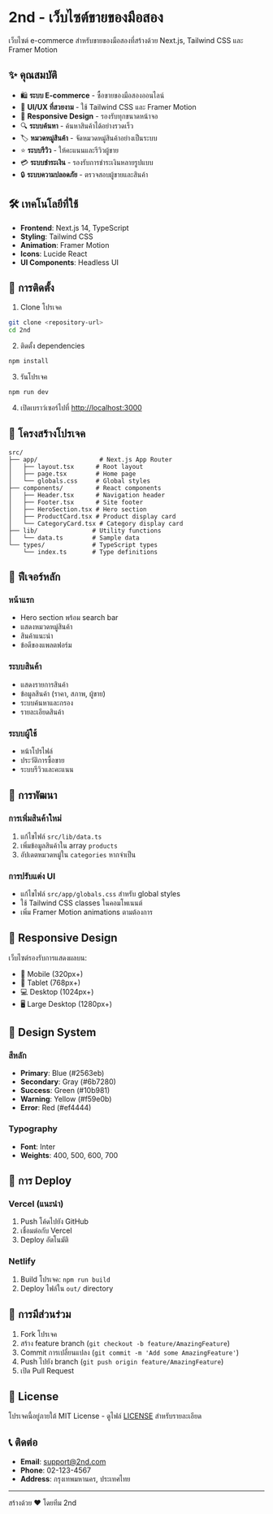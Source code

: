 # 2nd - เว็บไซต์ขายของมือสอง

เว็บไซต์ e-commerce สำหรับขายของมือสองที่สร้างด้วย Next.js, Tailwind CSS และ Framer Motion

## ✨ คุณสมบัติ

- 🛍️ **ระบบ E-commerce** - ซื้อขายของมือสองออนไลน์
- 🎨 **UI/UX ที่สวยงาม** - ใช้ Tailwind CSS และ Framer Motion
- 📱 **Responsive Design** - รองรับทุกขนาดหน้าจอ
- 🔍 **ระบบค้นหา** - ค้นหาสินค้าได้อย่างรวดเร็ว
- 🏷️ **หมวดหมู่สินค้า** - จัดหมวดหมู่สินค้าอย่างเป็นระบบ
- ⭐ **ระบบรีวิว** - ให้คะแนนและรีวิวผู้ขาย
- 💳 **ระบบชำระเงิน** - รองรับการชำระเงินหลายรูปแบบ
- 🔒 **ระบบความปลอดภัย** - ตรวจสอบผู้ขายและสินค้า

## 🛠️ เทคโนโลยีที่ใช้

- **Frontend**: Next.js 14, TypeScript
- **Styling**: Tailwind CSS
- **Animation**: Framer Motion
- **Icons**: Lucide React
- **UI Components**: Headless UI

## 🚀 การติดตั้ง

1. Clone โปรเจค
```bash
git clone <repository-url>
cd 2nd
```

2. ติดตั้ง dependencies
```bash
npm install
```

3. รันโปรเจค
```bash
npm run dev
```

4. เปิดเบราว์เซอร์ไปที่ [http://localhost:3000](http://localhost:3000)

## 📁 โครงสร้างโปรเจค

```
src/
├── app/                 # Next.js App Router
│   ├── layout.tsx      # Root layout
│   ├── page.tsx        # Home page
│   └── globals.css     # Global styles
├── components/         # React components
│   ├── Header.tsx      # Navigation header
│   ├── Footer.tsx      # Site footer
│   ├── HeroSection.tsx # Hero section
│   ├── ProductCard.tsx # Product display card
│   └── CategoryCard.tsx # Category display card
├── lib/               # Utility functions
│   └── data.ts        # Sample data
└── types/             # TypeScript types
    └── index.ts       # Type definitions
```

## 🎯 ฟีเจอร์หลัก

### หน้าแรก
- Hero section พร้อม search bar
- แสดงหมวดหมู่สินค้า
- สินค้าแนะนำ
- ข้อดีของแพลตฟอร์ม

### ระบบสินค้า
- แสดงรายการสินค้า
- ข้อมูลสินค้า (ราคา, สภาพ, ผู้ขาย)
- ระบบค้นหาและกรอง
- รายละเอียดสินค้า

### ระบบผู้ใช้
- หน้าโปรไฟล์
- ประวัติการซื้อขาย
- ระบบรีวิวและคะแนน

## 🔧 การพัฒนา

### การเพิ่มสินค้าใหม่
1. แก้ไขไฟล์ `src/lib/data.ts`
2. เพิ่มข้อมูลสินค้าใน array `products`
3. อัปเดตหมวดหมู่ใน `categories` หากจำเป็น

### การปรับแต่ง UI
- แก้ไขไฟล์ `src/app/globals.css` สำหรับ global styles
- ใช้ Tailwind CSS classes ในคอมโพเนนต์
- เพิ่ม Framer Motion animations ตามต้องการ

## 📱 Responsive Design

เว็บไซต์รองรับการแสดงผลบน:
- 📱 Mobile (320px+)
- 📱 Tablet (768px+)
- 💻 Desktop (1024px+)
- 🖥️ Large Desktop (1280px+)

## 🎨 Design System

### สีหลัก
- **Primary**: Blue (#2563eb)
- **Secondary**: Gray (#6b7280)
- **Success**: Green (#10b981)
- **Warning**: Yellow (#f59e0b)
- **Error**: Red (#ef4444)

### Typography
- **Font**: Inter
- **Weights**: 400, 500, 600, 700

## 🚀 การ Deploy

### Vercel (แนะนำ)
1. Push โค้ดไปยัง GitHub
2. เชื่อมต่อกับ Vercel
3. Deploy อัตโนมัติ

### Netlify
1. Build โปรเจค: `npm run build`
2. Deploy ไฟล์ใน `out/` directory

## 🤝 การมีส่วนร่วม

1. Fork โปรเจค
2. สร้าง feature branch (`git checkout -b feature/AmazingFeature`)
3. Commit การเปลี่ยนแปลง (`git commit -m 'Add some AmazingFeature'`)
4. Push ไปยัง branch (`git push origin feature/AmazingFeature`)
5. เปิด Pull Request

## 📄 License

โปรเจคนี้อยู่ภายใต้ MIT License - ดูไฟล์ [LICENSE](LICENSE) สำหรับรายละเอียด

## 📞 ติดต่อ

- **Email**: support@2nd.com
- **Phone**: 02-123-4567
- **Address**: กรุงเทพมหานคร, ประเทศไทย

---

สร้างด้วย ❤️ โดยทีม 2nd
